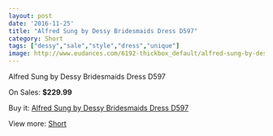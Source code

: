 ```yaml
---
layout: post
date: '2016-11-25'
title: "Alfred Sung by Dessy Bridesmaids Dress D597"
category: Short
tags: ["dessy","sale","style","dress","unique"]
image: http://www.eudances.com/6192-thickbox_default/alfred-sung-by-dessy-bridesmaids-dress-d597.jpg
---
```

Alfred Sung by Dessy Bridesmaids Dress D597

On Sales: **$229.99**
<a href="https://www.eudances.com/en/short/2218-alfred-sung-by-dessy-bridesmaids-dress-d597.html"><amp-img layout="responsive" width="600" height="600" src="//www.eudances.com/6192-thickbox_default/alfred-sung-by-dessy-bridesmaids-dress-d597.jpg" alt="Alfred Sung by Dessy Bridesmaids Dress D597 0" /></a>
<a href="https://www.eudances.com/en/short/2218-alfred-sung-by-dessy-bridesmaids-dress-d597.html"><amp-img layout="responsive" width="600" height="600" src="//www.eudances.com/6193-thickbox_default/alfred-sung-by-dessy-bridesmaids-dress-d597.jpg" alt="Alfred Sung by Dessy Bridesmaids Dress D597 1" /></a>

Buy it: [Alfred Sung by Dessy Bridesmaids Dress D597](https://www.eudances.com/en/short/2218-alfred-sung-by-dessy-bridesmaids-dress-d597.html "Alfred Sung by Dessy Bridesmaids Dress D597")

View more: [Short](https://www.eudances.com/en/25-short "Short")